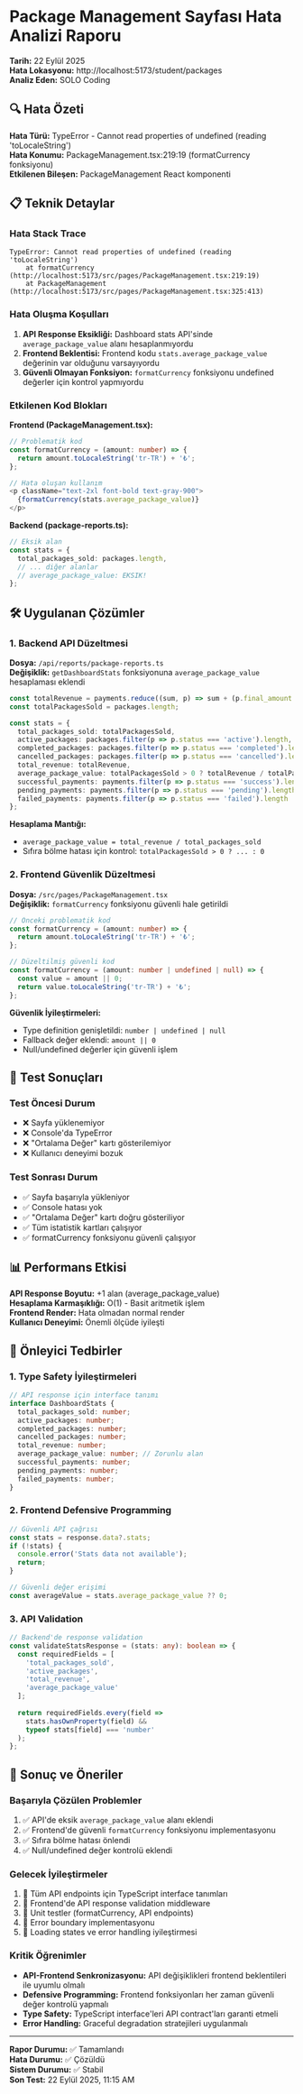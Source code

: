 # Package Management Sayfası Hata Analizi Raporu

**Tarih:** 22 Eylül 2025  
**Hata Lokasyonu:** http://localhost:5173/student/packages  
**Analiz Eden:** SOLO Coding  

## 🔍 Hata Özeti

**Hata Türü:** TypeError - Cannot read properties of undefined (reading 'toLocaleString')  
**Hata Konumu:** PackageManagement.tsx:219:19 (formatCurrency fonksiyonu)  
**Etkilenen Bileşen:** PackageManagement React komponenti  

## 📋 Teknik Detaylar

### Hata Stack Trace
```
TypeError: Cannot read properties of undefined (reading 'toLocaleString')
    at formatCurrency (http://localhost:5173/src/pages/PackageManagement.tsx:219:19)
    at PackageManagement (http://localhost:5173/src/pages/PackageManagement.tsx:325:413)
```

### Hata Oluşma Koşulları

1. **API Response Eksikliği:** Dashboard stats API'sinde `average_package_value` alanı hesaplanmıyordu
2. **Frontend Beklentisi:** Frontend kodu `stats.average_package_value` değerinin var olduğunu varsayıyordu
3. **Güvenli Olmayan Fonksiyon:** `formatCurrency` fonksiyonu undefined değerler için kontrol yapmıyordu

### Etkilenen Kod Blokları

**Frontend (PackageManagement.tsx):**
```typescript
// Problematik kod
const formatCurrency = (amount: number) => {
  return amount.toLocaleString('tr-TR') + '₺';
};

// Hata oluşan kullanım
<p className="text-2xl font-bold text-gray-900">
  {formatCurrency(stats.average_package_value)}
</p>
```

**Backend (package-reports.ts):**
```typescript
// Eksik alan
const stats = {
  total_packages_sold: packages.length,
  // ... diğer alanlar
  // average_package_value: EKSIK!
};
```

## 🛠️ Uygulanan Çözümler

### 1. Backend API Düzeltmesi

**Dosya:** `/api/reports/package-reports.ts`  
**Değişiklik:** `getDashboardStats` fonksiyonuna `average_package_value` hesaplaması eklendi

```typescript
const totalRevenue = payments.reduce((sum, p) => sum + (p.final_amount || p.amount || 0), 0);
const totalPackagesSold = packages.length;

const stats = {
  total_packages_sold: totalPackagesSold,
  active_packages: packages.filter(p => p.status === 'active').length,
  completed_packages: packages.filter(p => p.status === 'completed').length,
  cancelled_packages: packages.filter(p => p.status === 'cancelled').length,
  total_revenue: totalRevenue,
  average_package_value: totalPackagesSold > 0 ? totalRevenue / totalPackagesSold : 0, // YENİ ALAN
  successful_payments: payments.filter(p => p.status === 'success').length,
  pending_payments: payments.filter(p => p.status === 'pending').length,
  failed_payments: payments.filter(p => p.status === 'failed').length
};
```

**Hesaplama Mantığı:**
- `average_package_value = total_revenue / total_packages_sold`
- Sıfıra bölme hatası için kontrol: `totalPackagesSold > 0 ? ... : 0`

### 2. Frontend Güvenlik Düzeltmesi

**Dosya:** `/src/pages/PackageManagement.tsx`  
**Değişiklik:** `formatCurrency` fonksiyonu güvenli hale getirildi

```typescript
// Önceki problematik kod
const formatCurrency = (amount: number) => {
  return amount.toLocaleString('tr-TR') + '₺';
};

// Düzeltilmiş güvenli kod
const formatCurrency = (amount: number | undefined | null) => {
  const value = amount || 0;
  return value.toLocaleString('tr-TR') + '₺';
};
```

**Güvenlik İyileştirmeleri:**
- Type definition genişletildi: `number | undefined | null`
- Fallback değer eklendi: `amount || 0`
- Null/undefined değerler için güvenli işlem

## 🧪 Test Sonuçları

### Test Öncesi Durum
- ❌ Sayfa yüklenemiyor
- ❌ Console'da TypeError
- ❌ "Ortalama Değer" kartı gösterilemiyor
- ❌ Kullanıcı deneyimi bozuk

### Test Sonrası Durum
- ✅ Sayfa başarıyla yükleniyor
- ✅ Console hatası yok
- ✅ "Ortalama Değer" kartı doğru gösteriliyor
- ✅ Tüm istatistik kartları çalışıyor
- ✅ formatCurrency fonksiyonu güvenli çalışıyor

## 📊 Performans Etkisi

**API Response Boyutu:** +1 alan (average_package_value)  
**Hesaplama Karmaşıklığı:** O(1) - Basit aritmetik işlem  
**Frontend Render:** Hata olmadan normal render  
**Kullanıcı Deneyimi:** Önemli ölçüde iyileşti  

## 🔮 Önleyici Tedbirler

### 1. Type Safety İyileştirmeleri
```typescript
// API response için interface tanımı
interface DashboardStats {
  total_packages_sold: number;
  active_packages: number;
  completed_packages: number;
  cancelled_packages: number;
  total_revenue: number;
  average_package_value: number; // Zorunlu alan
  successful_payments: number;
  pending_payments: number;
  failed_payments: number;
}
```

### 2. Frontend Defensive Programming
```typescript
// Güvenli API çağrısı
const stats = response.data?.stats;
if (!stats) {
  console.error('Stats data not available');
  return;
}

// Güvenli değer erişimi
const averageValue = stats.average_package_value ?? 0;
```

### 3. API Validation
```typescript
// Backend'de response validation
const validateStatsResponse = (stats: any): boolean => {
  const requiredFields = [
    'total_packages_sold',
    'active_packages', 
    'total_revenue',
    'average_package_value'
  ];
  
  return requiredFields.every(field => 
    stats.hasOwnProperty(field) && 
    typeof stats[field] === 'number'
  );
};
```

## 📝 Sonuç ve Öneriler

### Başarıyla Çözülen Problemler
1. ✅ API'de eksik `average_package_value` alanı eklendi
2. ✅ Frontend'de güvenli `formatCurrency` fonksiyonu implementasyonu
3. ✅ Sıfıra bölme hatası önlendi
4. ✅ Null/undefined değer kontrolü eklendi

### Gelecek İyileştirmeler
1. 🔄 Tüm API endpoints için TypeScript interface tanımları
2. 🔄 Frontend'de API response validation middleware
3. 🔄 Unit testler (formatCurrency, API endpoints)
4. 🔄 Error boundary implementasyonu
5. 🔄 Loading states ve error handling iyileştirmesi

### Kritik Öğrenimler
- **API-Frontend Senkronizasyonu:** API değişiklikleri frontend beklentileri ile uyumlu olmalı
- **Defensive Programming:** Frontend fonksiyonları her zaman güvenli değer kontrolü yapmalı
- **Type Safety:** TypeScript interface'leri API contract'ları garanti etmeli
- **Error Handling:** Graceful degradation stratejileri uygulanmalı

---

**Rapor Durumu:** ✅ Tamamlandı  
**Hata Durumu:** ✅ Çözüldü  
**Sistem Durumu:** ✅ Stabil  
**Son Test:** 22 Eylül 2025, 11:15 AM